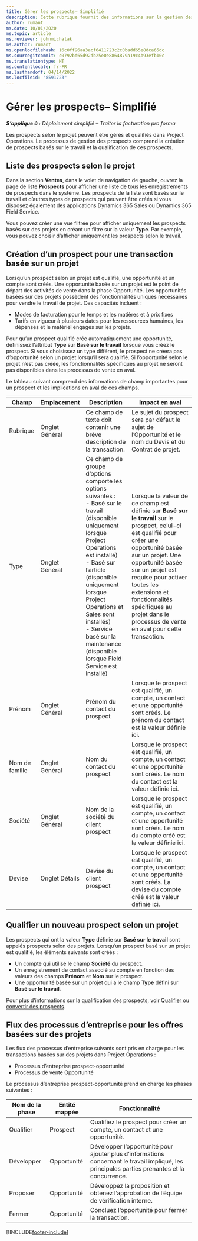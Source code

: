 ```yaml
---
title: Gérer les prospects– Simplifié
description: Cette rubrique fournit des informations sur la gestion des prospects selon le projet (pro).
author: rumant
ms.date: 10/01/2020
ms.topic: article
ms.reviewer: johnmichalak
ms.author: rumant
ms.openlocfilehash: 16c0ff96aa3acf6411723c2c0badd65e8dca65dc
ms.sourcegitcommit: c0792bd65d92db25e0e8864879a19c4b93efb10c
ms.translationtype: HT
ms.contentlocale: fr-FR
ms.lasthandoff: 04/14/2022
ms.locfileid: "8591723"
---
```

# <a name="manage-leads---lite"></a>Gérer les prospects– Simplifié

_**S’applique à :** Déploiement simplifié – Traiter la facturation pro forma_

Les prospects selon le projet peuvent être gérés et qualifiés dans Project Operations. Le processus de gestion des prospects comprend la création de prospects basés sur le travail et la qualification de ces prospects. 

## <a name="list-of-project-sales-leads"></a>Liste des prospects selon le projet

Dans la section **Ventes**, dans le volet de navigation de gauche, ouvrez la page de liste **Prospects** pour afficher une liste de tous les enregistrements de prospects dans le système. Les prospects de la liste sont basés sur le travail et d’autres types de prospects qui peuvent être créés si vous disposez également des applications Dynamics 365 Sales ou Dynamics 365 Field Service.

Vous pouvez créer une vue filtrée pour afficher uniquement les prospects basés sur des projets en créant un filtre sur la valeur **Type**. Par exemple, vous pouvez choisir d’afficher uniquement les prospects selon le travail.

## <a name="creating-a-new-lead-for-a-project-based-deal"></a>Création d’un prospect pour une transaction basée sur un projet

Lorsqu’un prospect selon un projet est qualifié, une opportunité et un compte sont créés. Une opportunité basée sur un projet est le point de départ des activités de vente dans la phase Opportunité. Les opportunités basées sur des projets possèdent des fonctionnalités uniques nécessaires pour vendre le travail de projet. Ces capacités incluent :

- Modes de facturation pour le temps et les matières et à prix fixes
- Tarifs en vigueur à plusieurs dates pour les ressources humaines, les dépenses et le matériel engagés sur les projets.

Pour qu’un prospect qualifié crée automatiquement une opportunité, définissez l’attribut **Type** sur **Basé sur le travail** lorsque vous créez le prospect. Si vous choisissez un type différent, le prospect ne créera pas d’opportunité selon un projet lorsqu’il sera qualifié. Si l’opportunité selon le projet n’est pas créée, les fonctionnalités spécifiques au projet ne seront pas disponibles dans les processus de vente en aval.

Le tableau suivant comprend des informations de champ importantes pour un prospect et les implications en aval de ces champs.

| **Champ** | **Emplacement** | **Description** | **Impact en aval** |
| --- | --- | --- | --- |
| Rubrique | Onglet Général | Ce champ de texte doit contenir une brève description de la transaction. | Le sujet du prospect sera par défaut le sujet de l’Opportunité et le nom du Devis et du Contrat de projet. |
| Type | Onglet Général | Ce champ de groupe d’options comporte les options suivantes :</br>- Basé sur le travail (disponible uniquement lorsque Project Operations est installé)</br>- Basé sur l’article (disponible uniquement lorsque Project Operations et Sales sont installés)</br>- Service basé sur la maintenance (disponible lorsque Field Service est installé) | Lorsque la valeur de ce champ est définie sur **Basé sur le travail** sur le prospect, celui-ci est qualifié pour créer une opportunité basée sur un projet. Une opportunité basée sur un projet est requise pour activer toutes les extensions et fonctionnalités spécifiques au projet dans le processus de vente en aval pour cette transaction. |
| Prénom | Onglet Général | Prénom du contact du prospect | Lorsque le prospect est qualifié, un compte, un contact et une opportunité sont créés. Le prénom du contact est la valeur définie ici. |
| Nom de famille | Onglet Général | Nom du contact du prospect | Lorsque le prospect est qualifié, un compte, un contact et une opportunité sont créés. Le nom du contact est la valeur définie ici. |
| Société | Onglet Général | Nom de la société du client prospect | Lorsque le prospect est qualifié, un compte, un contact et une opportunité sont créés. Le nom du compte créé est la valeur définie ici. |
| Devise | Onglet Détails | Devise du client prospect | Lorsque le prospect est qualifié, un compte, un contact et une opportunité sont créés. La devise du compte créé est la valeur définie ici. |

## <a name="qualify-a-new-project-based-lead"></a>Qualifier un nouveau prospect selon un projet

Les prospects qui ont la valeur **Type** définie sur **Basé sur le travail** sont appelés prospects selon des projets. Lorsqu’un prospect basé sur un projet est qualifié, les éléments suivants sont créés :

- Un compte qui utilise le champ **Société** du prospect.
- Un enregistrement de contact associé au compte en fonction des valeurs des champs **Prénom** et **Nom** sur le prospect.
- Une opportunité basée sur un projet qui a le champ **Type** défini sur **Basé sur le travail**.

Pour plus d’informations sur la qualification des prospects, voir [Qualifier ou convertir des prospects](/dynamics365/sales-enterprise/qualify-lead-convert-opportunity-sales).

## <a name="business-process-flow-for-project-based-deals"></a>Flux des processus d’entreprise pour les offres basées sur des projets

Les flux des processus d’entreprise suivants sont pris en charge pour les transactions basées sur des projets dans Project Operations :

- Processus d’entreprise prospect-opportunité
- Processus de vente Opportunité

Le processus d’entreprise prospect-opportunité prend en charge les phases suivantes :

| Nom de la phase | Entité mappée | Fonctionnalité |
| --- | --- | --- |
| Qualifier | Prospect | Qualifiez le prospect pour créer un compte, un contact et une opportunité. |
| Développer | Opportunité | Développer l’opportunité pour ajouter plus d’informations concernant le travail impliqué, les principales parties prenantes et la concurrence. |
| Proposer | Opportunité | Développez la proposition et obtenez l’approbation de l’équipe de vérification interne. |
| Fermer | Opportunité | Concluez l’opportunité pour fermer la transaction. |


[!INCLUDE[footer-include](../../includes/footer-banner.md)]